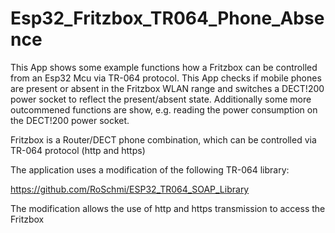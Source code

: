 # Esp32_Fritzbox_TR064_Phone_Absence

This App shows some example functions how a Fritzbox can be controlled from an Esp32 Mcu via TR-064 protocol.
This App checks if mobile phones are present or absent
in the Fritzbox WLAN range and switches a DECT!200 power
socket to reflect the present/absent state.
Additionally some more outcommened functions are show, e.g. reading the power consumption on the DECT!200 power socket.

Fritzbox is a Router/DECT phone combination, which can be controlled via TR-064 protocol (http and https)

The application uses a modification of the following TR-064 library:

https://github.com/RoSchmi/ESP32_TR064_SOAP_Library

The modification allows the use of http and https transmission to access the Fritzbox




